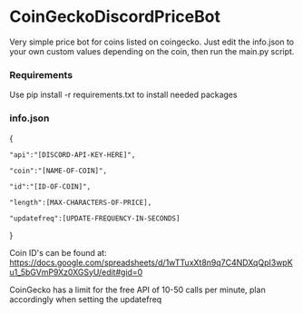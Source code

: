 # CoinGeckoDiscordPriceBot

Very simple price bot for coins listed on coingecko. Just edit the info.json to your own custom values depending on the coin, then run the main.py script.

### Requirements

Use pip install -r requirements.txt to install needed packages

### info.json
{   

    "api":"[DISCORD-API-KEY-HERE]",
    
    "coin":"[NAME-OF-COIN]",
    
    "id":"[ID-OF-COIN]",
    
    "length":[MAX-CHARACTERS-OF-PRICE],
   
    "updatefreq":[UPDATE-FREQUENCY-IN-SECONDS] 
    
}

Coin ID's can be found at: https://docs.google.com/spreadsheets/d/1wTTuxXt8n9q7C4NDXqQpI3wpKu1_5bGVmP9Xz0XGSyU/edit#gid=0

CoinGecko has a limit for the free API of 10-50 calls per minute, plan accordingly when setting the updatefreq
